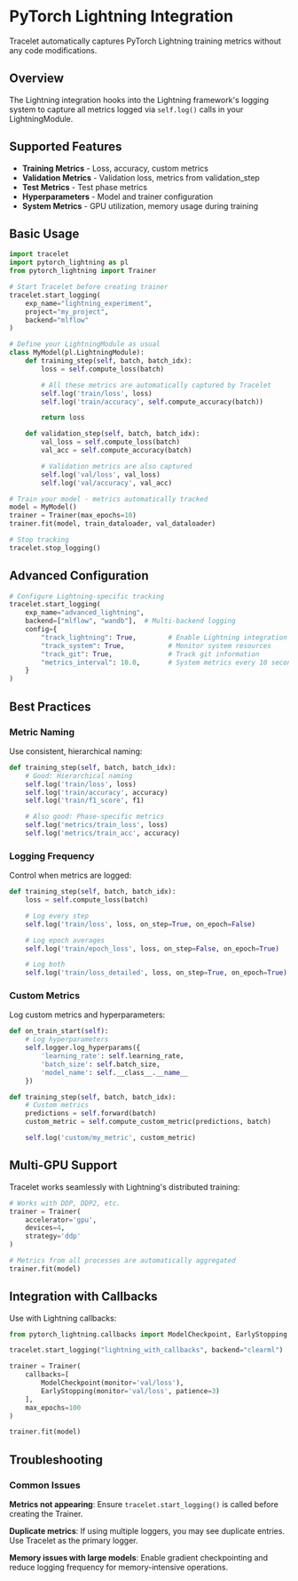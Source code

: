 # PyTorch Lightning Integration

Tracelet automatically captures PyTorch Lightning training metrics without any code modifications.

## Overview

The Lightning integration hooks into the Lightning framework's logging system to capture all metrics logged via `self.log()` calls in your LightningModule.

## Supported Features

- **Training Metrics** - Loss, accuracy, custom metrics
- **Validation Metrics** - Validation loss, metrics from validation_step
- **Test Metrics** - Test phase metrics
- **Hyperparameters** - Model and trainer configuration
- **System Metrics** - GPU utilization, memory usage during training

## Basic Usage

```python
import tracelet
import pytorch_lightning as pl
from pytorch_lightning import Trainer

# Start Tracelet before creating trainer
tracelet.start_logging(
    exp_name="lightning_experiment",
    project="my_project",
    backend="mlflow"
)

# Define your LightningModule as usual
class MyModel(pl.LightningModule):
    def training_step(self, batch, batch_idx):
        loss = self.compute_loss(batch)

        # All these metrics are automatically captured by Tracelet
        self.log('train/loss', loss)
        self.log('train/accuracy', self.compute_accuracy(batch))

        return loss

    def validation_step(self, batch, batch_idx):
        val_loss = self.compute_loss(batch)
        val_acc = self.compute_accuracy(batch)

        # Validation metrics are also captured
        self.log('val/loss', val_loss)
        self.log('val/accuracy', val_acc)

# Train your model - metrics automatically tracked
model = MyModel()
trainer = Trainer(max_epochs=10)
trainer.fit(model, train_dataloader, val_dataloader)

# Stop tracking
tracelet.stop_logging()
```

## Advanced Configuration

```python
# Configure Lightning-specific tracking
tracelet.start_logging(
    exp_name="advanced_lightning",
    backend=["mlflow", "wandb"],  # Multi-backend logging
    config={
        "track_lightning": True,        # Enable Lightning integration
        "track_system": True,           # Monitor system resources
        "track_git": True,              # Track git information
        "metrics_interval": 10.0,       # System metrics every 10 seconds
    }
)
```

## Best Practices

### Metric Naming

Use consistent, hierarchical naming:

```python
def training_step(self, batch, batch_idx):
    # Good: Hierarchical naming
    self.log('train/loss', loss)
    self.log('train/accuracy', accuracy)
    self.log('train/f1_score', f1)

    # Also good: Phase-specific metrics
    self.log('metrics/train_loss', loss)
    self.log('metrics/train_acc', accuracy)
```

### Logging Frequency

Control when metrics are logged:

```python
def training_step(self, batch, batch_idx):
    loss = self.compute_loss(batch)

    # Log every step
    self.log('train/loss', loss, on_step=True, on_epoch=False)

    # Log epoch averages
    self.log('train/epoch_loss', loss, on_step=False, on_epoch=True)

    # Log both
    self.log('train/loss_detailed', loss, on_step=True, on_epoch=True)
```

### Custom Metrics

Log custom metrics and hyperparameters:

```python
def on_train_start(self):
    # Log hyperparameters
    self.logger.log_hyperparams({
        'learning_rate': self.learning_rate,
        'batch_size': self.batch_size,
        'model_name': self.__class__.__name__
    })

def training_step(self, batch, batch_idx):
    # Custom metrics
    predictions = self.forward(batch)
    custom_metric = self.compute_custom_metric(predictions, batch)

    self.log('custom/my_metric', custom_metric)
```

## Multi-GPU Support

Tracelet works seamlessly with Lightning's distributed training:

```python
# Works with DDP, DDP2, etc.
trainer = Trainer(
    accelerator='gpu',
    devices=4,
    strategy='ddp'
)

# Metrics from all processes are automatically aggregated
trainer.fit(model)
```

## Integration with Callbacks

Use with Lightning callbacks:

```python
from pytorch_lightning.callbacks import ModelCheckpoint, EarlyStopping

tracelet.start_logging("lightning_with_callbacks", backend="clearml")

trainer = Trainer(
    callbacks=[
        ModelCheckpoint(monitor='val/loss'),
        EarlyStopping(monitor='val/loss', patience=3)
    ],
    max_epochs=100
)

trainer.fit(model)
```

## Troubleshooting

### Common Issues

**Metrics not appearing**: Ensure `tracelet.start_logging()` is called before creating the Trainer.

**Duplicate metrics**: If using multiple loggers, you may see duplicate entries. Use Tracelet as the primary logger.

**Memory issues with large models**: Enable gradient checkpointing and reduce logging frequency for memory-intensive operations.
